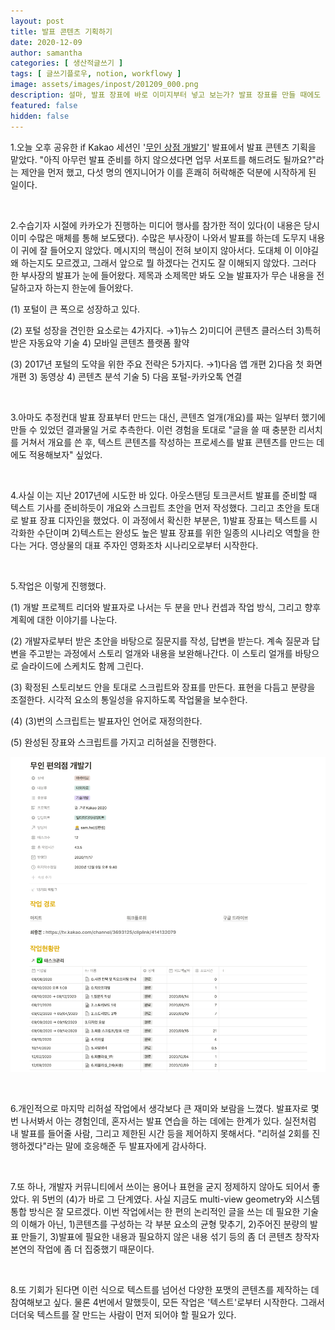 ```yaml
---
layout: post
title: 발표 콘텐츠 기획하기
date: 2020-12-09
author: samantha
categories: [ 생산적글쓰기 ]
tags: [ 글쓰기플로우, notion, workflowy ]
image: assets/images/inpost/201209_000.png
description: 설마, 발표 장표에 바로 이미지부터 넣고 보는가? 발표 장표를 만들 때에도 먼저 텍스트 시나리오부터 준비하면 좋다. 그렇지 않으면 자칫 청중으로부터 "그래서 핵심이 뭔데?"라는 말을 들을 수 있어서다.
featured: false
hidden: false
---
```


1.오늘 오후 공유한 if Kakao 세션인 '[무인 상점 개발기](https://bit.ly/34b2nIr)' 발표에서 발표 콘텐츠 기획을 맡았다. "아직 아무런 발표 준비를 하지 않으셨다면 업무 서포트를 해드려도 될까요?"라는 제안을 먼저 했고, 다섯 명의 엔지니어가 이를 흔쾌히 허락해준 덕분에 시작하게 된 일이다.

<br/>

2.수습기자 시절에 카카오가 진행하는 미디어 행사를 참가한 적이 있다(이 내용은 당시 이미 수많은 매체를 통해 보도됐다). 수많은 부사장이 나와서 발표를 하는데 도무지 내용이 귀에 잘 들어오지 않았다. 메시지의 핵심이 전혀 보이지 않아서다. 도대체 이 이야길 왜 하는지도 모르겠고, 그래서 앞으로 뭘 하겠다는 건지도 잘 이해되지 않았다. 그러다 한 부사장의 발표가 눈에 들어왔다. 제목과 소제목만 봐도 오늘 발표자가 무슨 내용을 전달하고자 하는지 한눈에 들어왔다.

(1) 포털이 큰 폭으로 성장하고 있다.

(2) 포털 성장을 견인한 요소로는 4가지다. →1)뉴스 2)미디어 콘텐츠 클러스터 3)특허 받은 자동요약 기술 4) 모바일 콘텐츠 플랫폼 활약

(3) 2017년 포털의 도약을 위한 주요 전략은 5가지다. →1)다음 앱 개편 2)다음 첫 화면 개편 3) 동영상 4) 콘텐츠 분석 기술 5) 다음 포털-카카오톡 연결

<br/>

3.아마도 추정컨대 발표 장표부터 만드는 대신, 콘텐츠 얼개(개요)를 짜는 일부터 했기에 만들 수 있었던 결과물일 거로 추측한다. 이런 경험을 토대로 "글을 쓸 때 충분한 리서치를 거쳐서 개요를 쓴 후, 텍스트 콘텐츠를 작성하는 프로세스를 발표 콘텐츠를 만드는 데에도 적용해보자" 싶었다.

<br/>

4.사실 이는 지난 2017년에 시도한 바 있다. 아웃스탠딩 토크콘서트 발표를 준비할 때 텍스트 기사를 준비하듯이 개요와 스크립트 초안을 먼저 작성했다. 그리고 초안을 토대로 발표 장표 디자인을 했었다. 이 과정에서 확신한 부분은, 1)발표 장표는 텍스트를 시각화한 수단이며 2)텍스트는 완성도 높은 발표 장표를 위한 일종의 시나리오 역할을 한다는 거다. 영상물의 대표 주자인 영화조차 시나리오로부터 시작한다.

<br/>

5.작업은 이렇게 진행했다.

(1) 개발 프로젝트 리더와 발표자로 나서는 두 분을 만나 컨셉과 작업 방식, 그리고 향후 계획에 대한 이야기를 나눈다.

(2) 개발자로부터 받은 초안을 바탕으로 질문지를 작성, 답변을 받는다. 계속 질문과 답변을 주고받는 과정에서 스토리 얼개와 내용을 보완해나간다. 이 스토리 얼개를 바탕으로 슬라이드에 스케치도 함께 그린다.

(3) 확정된 스토리보드 안을 토대로 스크립트와 장표를 만든다. 표현을 다듬고 분량을 조절한다. 시각적 요소의 통일성을 유지하도록 작업물을 보수한다.

(4) (3)번의 스크립트는 발표자인 언어로 재정의한다.

(5) 완성된 장표와 스크립트를 가지고 리허설을 진행한다.

![](https://github.com/samantha-writer/blog/blob/master/assets/images/inpost/201209_000.png?raw=true)

<br/>

6.개인적으로 마지막 리허설 작업에서 생각보다 큰 재미와 보람을 느꼈다. 발표자로 몇 번 나서봐서 아는 경험인데, 혼자서는 발표 연습을 하는 데에는 한계가 있다. 실전처럼 내 발표를 들어줄 사람, 그리고 제한된 시간 등을 제어하지 못해서다. "리허설 2회를 진행하겠다"라는 말에 호응해준 두 발표자에게 감사하다.

<br/>

7.또 하나, 개발자 커뮤니티에서 쓰이는 용어나 표현을 굳지 정제하지 않아도 되어서 좋았다. 위 5번의 (4)가 바로 그 단계였다. 사실 지금도 multi-view geometry와 시스템 통합 방식은 잘 모르겠다. 이번 작업에서는 한 편의 논리적인 글을 쓰는 데 필요한 기술의 이해가 아닌, 1)콘텐츠를 구성하는 각 부분 요소의 균형 맞추기, 2)주어진 분량의 발표 만들기, 3)발표에 필요한 내용과 필요하지 않은 내용 섞기 등의 좀 더 콘텐츠 창작자 본연의 작업에 좀 더 집중했기 때문이다.

<br/>

8.또 기회가 된다면 이런 식으로 텍스트를 넘어선 다양한 포맷의 콘텐츠를 제작하는 데 참여해보고 싶다. 물론 4번에서 말했듯이, 모든 작업은 '텍스트'로부터 시작한다. 그래서 더더욱 텍스트를 잘 만드는 사람이 먼저 되어야 할 필요가 있다.

<br/>
